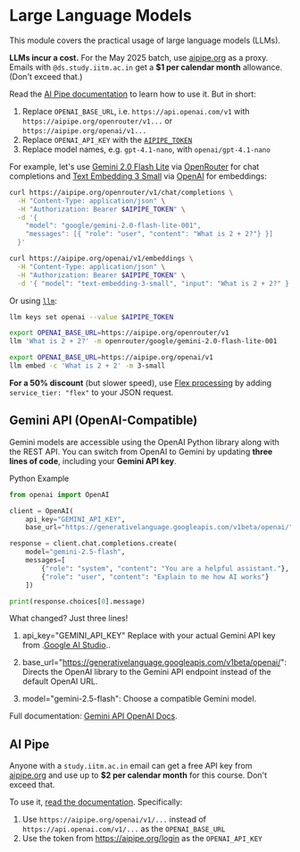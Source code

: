 # Large Language Models

This module covers the practical usage of large language models (LLMs).

**LLMs incur a cost.** For the May 2025 batch, use [aipipe.org](https://aipipe.org/) as a proxy.
Emails with `@ds.study.iitm.ac.in` get a **$1 per calendar month** allowance. (Don't exceed that.)

Read the [AI Pipe documentation](https://github.com/sanand0/aipipe) to learn how to use it. But in short:

1. Replace `OPENAI_BASE_URL`, i.e. `https://api.openai.com/v1` with `https://aipipe.org/openrouter/v1...` or `https://aipipe.org/openai/v1...`
2. Replace `OPENAI_API_KEY` with the [`AIPIPE_TOKEN`](https://aipipe.org/login)
3. Replace model names, e.g. `gpt-4.1-nano`, with `openai/gpt-4.1-nano`

For example, let's use [Gemini 2.0 Flash Lite](https://cloud.google.com/vertex-ai/generative-ai/docs/models/gemini/2-0-flash-lite) via [OpenRouter](https://openrouter.ai/google/gemini-2.0-flash-lite-001) for chat completions and [Text Embedding 3 Small](https://platform.openai.com/docs/models/text-embedding-3-small) via [OpenAI](https://platform.openai.com/docs/) for embeddings:

```bash
curl https://aipipe.org/openrouter/v1/chat/completions \
  -H "Content-Type: application/json" \
  -H "Authorization: Bearer $AIPIPE_TOKEN" \
  -d '{
    "model": "google/gemini-2.0-flash-lite-001",
    "messages": [{ "role": "user", "content": "What is 2 + 2?"} }]
  }'

curl https://aipipe.org/openai/v1/embeddings \
  -H "Content-Type: application/json" \
  -H "Authorization: Bearer $AIPIPE_TOKEN" \
  -d '{ "model": "text-embedding-3-small", "input": "What is 2 + 2?" }'
```

Or using [`llm`](https://llm.datasette.io/):

```bash
llm keys set openai --value $AIPIPE_TOKEN

export OPENAI_BASE_URL=https://aipipe.org/openrouter/v1
llm 'What is 2 + 2?' -m openrouter/google/gemini-2.0-flash-lite-001

export OPENAI_BASE_URL=https://aipipe.org/openai/v1
llm embed -c 'What is 2 + 2' -m 3-small
```

**For a 50% discount** (but slower speed), use [Flex processing](https://platform.openai.com/docs/guides/flex-processing) by adding `service_tier: "flex"` to your JSON request.


## Gemini API (OpenAI-Compatible)

Gemini models are accessible using the OpenAI Python library along with the REST API. You can switch from OpenAI to Gemini by updating **three lines of code**, including your **Gemini API key**.

Python Example

```python
from openai import OpenAI

client = OpenAI(
    api_key="GEMINI_API_KEY",
    base_url="https://generativelanguage.googleapis.com/v1beta/openai/"

response = client.chat.completions.create(
    model="gemini-2.5-flash",
    messages=[
        {"role": "system", "content": "You are a helpful assistant."},
        {"role": "user", "content": "Explain to me how AI works"}
    ])

print(response.choices[0].message)
```
What changed? Just three lines!

1. api_key="GEMINI_API_KEY" Replace with your actual Gemini API key from .[Google AI Studio](https://aistudio.google.com)..

2. base_url="https://generativelanguage.googleapis.com/v1beta/openai/": Directs the OpenAI library to the Gemini API endpoint instead of the default OpenAI URL.

3. model="gemini-2.5-flash": Choose a compatible Gemini model.

Full documentation: [Gemini API OpenAI Docs](https://ai.google.dev/gemini-api/docs/openai#python).



## AI Pipe

Anyone with a `study.iitm.ac.in` email can get a free API key from [aipipe.org](https://aipipe.org/) and use up to **$2 per calendar month** for this course. Don't exceed that.

To use it, [read the documentation](https://github.com/sanand0/aipipe). Specifically:

1. Use `https://aipipe.org/openai/v1/...` instead of `https://api.openai.com/v1/...` as the `OPENAI_BASE_URL`
2. Use the token from <https://aipipe.org/login> as the `OPENAI_API_KEY`
